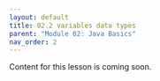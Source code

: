 ```yaml
---
layout: default
title: 02.2 variables data types
parent: "Module 02: Java Basics"
nav_order: 2
---
```


Content for this lesson is coming soon.
